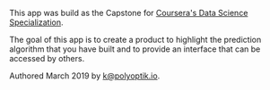 
This app was build as the Capstone for [Coursera's Data Science Specialization](https://www.coursera.org/specializations/jhu-data-science). 

The goal of this app is to create a product to highlight the prediction algorithm that you have built and to provide an interface that can be accessed by others.

Authored March 2019 by [k@polyoptik.io](mailto:k@polyoptik.io).

